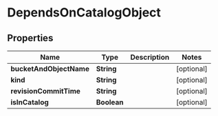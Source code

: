 

# DependsOnCatalogObject


## Properties

| Name | Type | Description | Notes |
|------------ | ------------- | ------------- | -------------|
|**bucketAndObjectName** | **String** |  |  [optional] |
|**kind** | **String** |  |  [optional] |
|**revisionCommitTime** | **String** |  |  [optional] |
|**isInCatalog** | **Boolean** |  |  [optional] |



